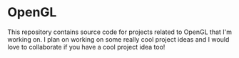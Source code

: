 # OpenGL

This repository contains source code for projects related to OpenGL that I'm working on. I plan on working on some really cool project ideas and I would love to collaborate if you have a cool project idea too!
